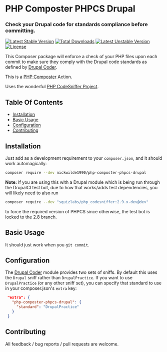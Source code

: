 # PHP Composter PHPCS Drupal

### Check your Drupal code for standards compliance before committing.

[![Latest Stable Version](https://poser.pugx.org/nickwilde1990/php-composter-phpcs-drupal/version)](https://packagist.org/packages/nickwilde1990/php-composter-phpcs-drupal)
[![Total Downloads](https://poser.pugx.org/nickwilde1990/php-composter-phpcs-drupal/downloads)](https://packagist.org/packages/nickwilde1990/php-composter-phpcs-drupal)
[![Latest Unstable Version](https://poser.pugx.org/nickwilde1990/php-composter-phpcs-drupal/v/unstable)](https://packagist.org/packages/nickwilde1990/php-composter-phpcs-drupal)
[![License](https://poser.pugx.org/nickwilde1990/php-composter-phpcs-drupal/license)](https://packagist.org/packages/nickwilde1990/php-composter-phpcs-drupal)

This Composer package will enforce a check of your PHP files upon each commit to make sure they comply with the Drupal
code standards as defined by [Drupal Coder](https://www.drupal.org/project/coder).

This is a [PHP Composter](https://github.com/php-composter/php-composter) Action.

Uses the wonderful [PHP CodeSniffer Project](https://github.com/squizlabs/PHP_CodeSniffer).

## Table Of Contents

* [Installation](#installation)
* [Basic Usage](#basic-usage)
* [Configuration](#configuration)
* [Contributing](#contributing)

## Installation

Just add as a development requirement to your `composer.json`, and it should work automagically:

```BASH
composer require --dev nickwilde1990/php-composter-phpcs-drupal
```

**Note:** If you are using this with a Drupal module which is being run through the DrupalCI test bot, due to how that works/adds test dependencies, you will likely need to also run
```BASH
composer require --dev "squizlabs/php_codesniffer:2.9.x-dev@dev"
```
to force the required version of PHPCS since otherwise, the test bot is locked to the 2.8 branch.

## Basic Usage

It should just work when you `git commit`.

## Configuration

The [Drupal Coder](https://www.drupal.org/project/coder) module provides two
sets of sniffs. By default this uses the `Drupal` sniff rather than
`DrupalPractice`. If you want to use `DrupalPractice` (or any other sniff set),
you can specify that standard to use in your composer.json's `extra` key:
 ```json
  "extra": {
    "php-composter-phpcs-drupal": {
      "standard": "DrupalPractice"
    }
  }
```

## Contributing

All feedback / bug reports / pull requests are welcome.
